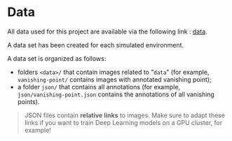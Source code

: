 # Data

All data used for this project are available via the following link : [data](https://drive.google.com/drive/folders/1fY7fqUh7_plg5A-T38kQFF37-xQE5Ubu?usp=sharing).

A data set has been created for each simulated environment.

A data set is organized as follows:

* folders `<data>/` that contain images related to "`data`" (for example, `vanishing-point/` contains images with annotated vanishing point);
* a folder `json/` that contains all annotations (for example, `json/vanishing-point.json` contains the annotations of all vanishing points).

> JSON files contain **relative links** to images. Make sure to adapt these links if you want to train Deep Learning models on a GPU cluster, for example!
